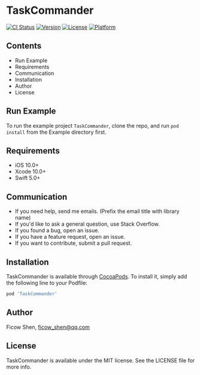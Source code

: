 # TaskCommander

[![CI Status](https://img.shields.io/travis/fshen/TaskCommander.svg?style=flat)](https://travis-ci.org/FicowShen/TaskCommander)
[![Version](https://img.shields.io/cocoapods/v/TaskCommander.svg?style=flat)](https://cocoapods.org/pods/TaskCommander)
[![License](https://img.shields.io/cocoapods/l/TaskCommander.svg?style=flat)](https://cocoapods.org/pods/TaskCommander)
[![Platform](https://img.shields.io/cocoapods/p/TaskCommander.svg?style=flat)](https://cocoapods.org/pods/TaskCommander)



## Contents
- Run Example
- Requirements
- Communication
- Installation
- Author
- License


## Run Example

To run the example project `TaskCommander`, clone the repo, and run `pod install` from the Example directory first.


## Requirements
- iOS 10.0+
- Xcode 10.0+
- Swift 5.0+


## Communication
- If you need help, send me emails. (Prefix the email title with library name)
- If you'd like to ask a general question, use Stack Overflow.
- If you found a bug, open an issue.
- If you have a feature request, open an issue.
- If you want to contribute, submit a pull request.

## Installation

TaskCommander is available through [CocoaPods](https://cocoapods.org). To install
it, simply add the following line to your Podfile:

```ruby
pod 'TaskCommander'
```


## Author

Ficow Shen, ficow_shen@qq.com


## License

TaskCommander is available under the MIT license. See the LICENSE file for more info.
